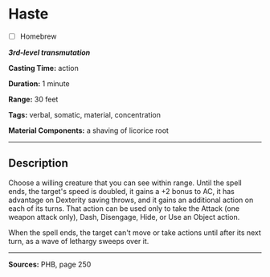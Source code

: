 # Haste

- [ ] Homebrew

***3rd-level transmutation***

**Casting Time:** action

**Duration:** 1 minute

**Range:** 30 feet

**Tags:** verbal, somatic, material, concentration

**Material Components:** a shaving of licorice root

---

## Description
Choose a willing creature that you can see within range.
Until the spell ends, the target's speed is doubled, it gains a +2 bonus to AC, it has advantage on Dexterity saving throws, and it gains an additional action on each of its turns.
That action can be used only to take the Attack (one weapon attack only), Dash, Disengage, Hide, or Use an Object action.

When the spell ends, the target can't move or take actions until after its next turn, as a wave of lethargy sweeps over it.

---

**Sources:** PHB, page 250
